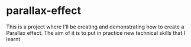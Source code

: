 # parallax-effect
This is a project where I'll be creating and demonstrating how to create a Parallax effect. The aim of it is to put in practice new technical skills that I learnt
